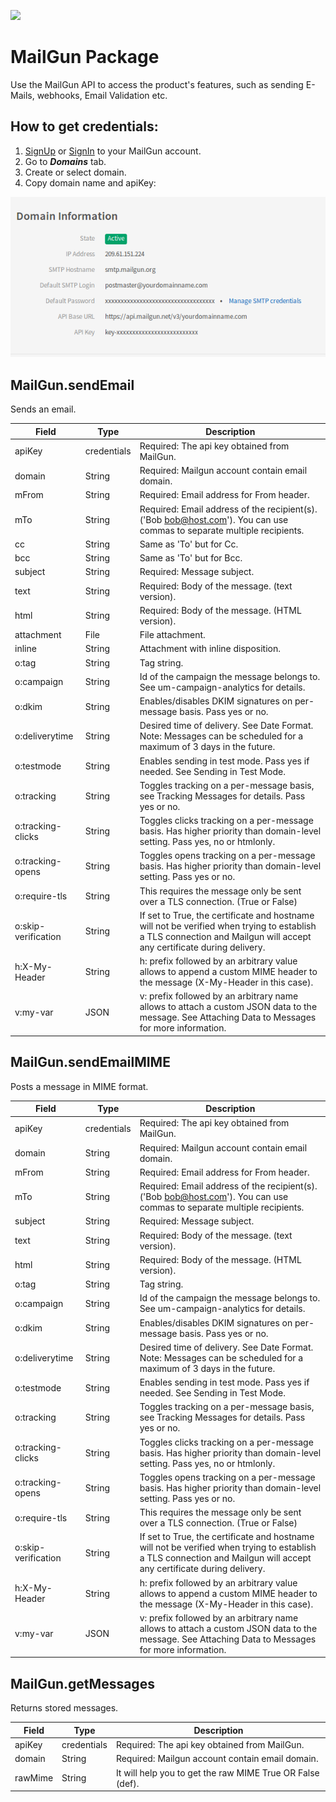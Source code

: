 [info]:https://github.com/RapidSoftwareSolutions/Marketplace-MailGun-Package/blob/master/instructions/domaininfo.png?raw=true
[![](https://scdn.rapidapi.com/RapidAPI_banner.png)](https://rapidapi.com/package/MailGun/functions?utm_source=RapidAPIGitHub_MailGunFunctions&utm_medium=button&utm_content=RapidAPI_GitHub)


# MailGun Package
Use the MailGun API to access the product's features, such as sending E-Mails, webhooks, Email Validation etc.

## How to get credentials: 
1. [SignUp](https://mailgun.com/signup) or [SignIn](https://mailgun.com/sessions/new) to your MailGun account.
2. Go to ***Domains*** tab.
3. Create or select domain.
4. Copy domain name and apiKey:

![Domain info][info]

## MailGun.sendEmail
Sends an email.

| Field              | Type       | Description
|--------------------|------------|----------
| apiKey             | credentials| Required: The api key obtained from MailGun.
| domain             | String     | Required: Mailgun account contain email domain.
| mFrom              | String     | Required: Email address for From header.
| mTo                | String     | Required: Email address of the recipient(s). ('Bob <bob@host.com>'). You can use commas to separate multiple recipients.
| cc                 | String     | Same as 'To' but for Cc.
| bcc                | String     | Same as 'To' but for Bcc.
| subject            | String     | Required: Message subject.
| text               | String     | Required: Body of the message. (text version).
| html               | String     | Required: Body of the message. (HTML version).
| attachment         | File       | File attachment.
| inline             | String     | Attachment with inline disposition.
| o:tag              | String     | Tag string.
| o:campaign         | String     | Id of the campaign the message belongs to. See um-campaign-analytics for details.
| o:dkim             | String     | Enables/disables DKIM signatures on per-message basis. Pass yes or no.
| o:deliverytime     | String     | Desired time of delivery. See Date Format. Note: Messages can be scheduled for a maximum of 3 days in the future.
| o:testmode         | String     | Enables sending in test mode. Pass yes if needed. See Sending in Test Mode.
| o:tracking         | String     | Toggles tracking on a per-message basis, see Tracking Messages for details. Pass yes or no.
| o:tracking-clicks  | String     | Toggles clicks tracking on a per-message basis. Has higher priority than domain-level setting. Pass yes, no or htmlonly.
| o:tracking-opens   | String     | Toggles opens tracking on a per-message basis. Has higher priority than domain-level setting. Pass yes or no.
| o:require-tls      | String     | This requires the message only be sent over a TLS connection. (True or False)
| o:skip-verification| String     | If set to True, the certificate and hostname will not be verified when trying to establish a TLS connection and Mailgun will accept any certificate during delivery.
| h:X-My-Header      | String     | h: prefix followed by an arbitrary value allows to append a custom MIME header to the message (X-My-Header in this case).
| v:my-var           | JSON       | v: prefix followed by an arbitrary name allows to attach a custom JSON data to the message. See Attaching Data to Messages for more information.

## MailGun.sendEmailMIME
Posts a message in MIME format.

| Field              | Type       | Description
|--------------------|------------|----------
| apiKey             | credentials| Required: The api key obtained from MailGun.
| domain             | String     | Required: Mailgun account contain email domain.
| mFrom              | String     | Required: Email address for From header.
| mTo                | String     | Required: Email address of the recipient(s). ('Bob <bob@host.com>'). You can use commas to separate multiple recipients.
| subject            | String     | Required: Message subject.
| text               | String     | Required: Body of the message. (text version).
| html               | String     | Required: Body of the message. (HTML version).
| o:tag              | String     | Tag string.
| o:campaign         | String     | Id of the campaign the message belongs to. See um-campaign-analytics for details.
| o:dkim             | String     | Enables/disables DKIM signatures on per-message basis. Pass yes or no.
| o:deliverytime     | String     | Desired time of delivery. See Date Format. Note: Messages can be scheduled for a maximum of 3 days in the future.
| o:testmode         | String     | Enables sending in test mode. Pass yes if needed. See Sending in Test Mode.
| o:tracking         | String     | Toggles tracking on a per-message basis, see Tracking Messages for details. Pass yes or no.
| o:tracking-clicks  | String     | Toggles clicks tracking on a per-message basis. Has higher priority than domain-level setting. Pass yes, no or htmlonly.
| o:tracking-opens   | String     | Toggles opens tracking on a per-message basis. Has higher priority than domain-level setting. Pass yes or no.
| o:require-tls      | String     | This requires the message only be sent over a TLS connection. (True or False)
| o:skip-verification| String     | If set to True, the certificate and hostname will not be verified when trying to establish a TLS connection and Mailgun will accept any certificate during delivery.
| h:X-My-Header      | String     | h: prefix followed by an arbitrary value allows to append a custom MIME header to the message (X-My-Header in this case).
| v:my-var           | JSON       | v: prefix followed by an arbitrary name allows to attach a custom JSON data to the message. See Attaching Data to Messages for more information.

## MailGun.getMessages
Returns stored messages.

| Field     | Type       | Description
|-----------|------------|----------
| apiKey    | credentials| Required: The api key obtained from MailGun.
| domain    | String     | Required: Mailgun account contain email domain.
| rawMime   | String     | It will help you to get the raw MIME True OR False (def).
